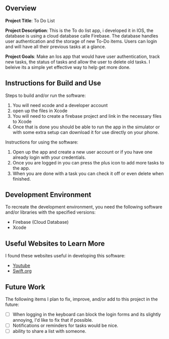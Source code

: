 ## Overview

**Project Title**:
To Do List

**Project Description**:
This is the To do list app, i developed it in IOS, the database is using a cloud database calle Firebase. The database handles user authentication and the storage of new To-Do items. Users can login and will have all their previous tasks at a glance.


**Project Goals**:
Make an Ios app that would have user authentication, track new tasks, the status of tasks and allow the user to delete old tasks. 
I beleive its a simple yet effective way to help get more done.

## Instructions for Build and Use

Steps to build and/or run the software:

1. You will need xcode and a developer account
2. open up the files in Xcode
3. You will need to create a firebase project and link in the necessary files to Xcode
4. Once that is done you should be able to run the app in the simulator or with some extra setup can download it for use directly on your phone.

Instructions for using the software:

1. Open up the app and create a new user account or if you have one already login with your credentials.
2. Once you are logged in you can press the plus icon to add more tasks to the app. 
3. When you are done with a task you can check it off or even delete when finished.

## Development Environment 

To recreate the development environment, you need the following software and/or libraries with the specified versions:

* Firebase (Cloud Database)
* Xcode

## Useful Websites to Learn More

I found these websites useful in developing this software:

* [Youtube](https://www.youtube.com/watch?v=PwXgg9adkdM&list=PLwvDm4VfkdpiLvzZFJI6rVIBtdolrJBVB)
* [Swift.org](https://docs.swift.org/swift-book/documentation/the-swift-programming-language/thebasics/)

## Future Work

The following items I plan to fix, improve, and/or add to this project in the future:

* [ ] When logging in the keyboard can block the login forms and its slightly annoying, I'd like to fix that if possible.
* [ ] Notifications or reminders for tasks would be nice.
* [ ] ability to share a list with someone.
